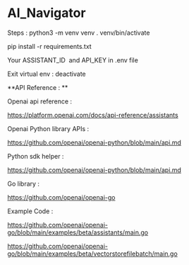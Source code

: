 # AI_Navigator

Steps : 
python3 -m venv venv
. venv/bin/activate

pip install -r requirements.txt

Your ASSISTANT_ID  and API_KEY in .env file

Exit virtual env : deactivate



**API Reference : **

Openai api reference :

https://platform.openai.com/docs/api-reference/assistants


Openai Python library APIs :

https://github.com/openai/openai-python/blob/main/api.md

Python sdk helper : 

https://github.com/openai/openai-python/blob/main/api.md

Go library :

https://github.com/openai/openai-go

Example Code :

https://github.com/openai/openai-go/blob/main/examples/beta/assistants/main.go

https://github.com/openai/openai-go/blob/main/examples/beta/vectorstorefilebatch/main.go



